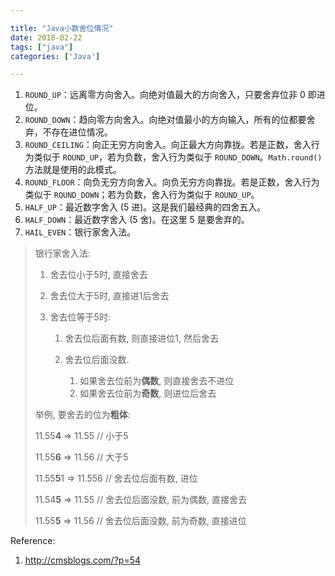 ```yaml
---

title: "Java小数舍位情况"
date: 2018-02-22
tags: ["java"]
categories: ['Java']

---
```




1. `ROUND_UP`：远离零方向舍入。向绝对值最大的方向舍入，只要舍弃位非 0 即进位。
2. `ROUND_DOWN`：趋向零方向舍入。向绝对值最小的方向输入，所有的位都要舍弃，不存在进位情况。
3. `ROUND_CEILING`：向正无穷方向舍入。向正最大方向靠拢。若是正数，舍入行为类似于 `ROUND_UP`，若为负数，舍入行为类似于 `ROUND_DOWN`。`Math.round()` 方法就是使用的此模式。
4. `ROUND_FLOOR`：向负无穷方向舍入。向负无穷方向靠拢。若是正数，舍入行为类似于 `ROUND_DOWN`；若为负数，舍入行为类似于 `ROUND_UP`。
5. `HALF_UP`：最近数字舍入 (5 进)。这是我们最经典的四舍五入。
6. `HALF_DOWN`：最近数字舍入 (5 舍)。在这里 5 是要舍弃的。
7. `HAIL_EVEN`：银行家舍入法。



> 银行家舍入法:
>
> 1. 舍去位小于5时, 直接舍去
>
> 2. 舍去位大于5时, 直接进1后舍去
>
> 3. 舍去位等于5时:
>
>    1) 舍去位后面有数, 则直接进位1, 然后舍去
>
>    2) 舍去位后面没数. 
>
>     	1. 如果舍去位前为**偶数**, 则直接舍去不进位
>    	2. 如果舍去位前为**奇数**, 则进位后舍去
>
> 举例, 要舍去的位为**粗体**:
>
> 11.55**4**  =>  11.55   	// 小于5
>
> 11.55**6**  =>  11.56 		// 大于5
>
> 11.55**5**1  =>  11.556	// 舍去位后面有数, 进位
>
> 11.54**5**  =>   11.55		// 舍去位后面没数, 前为偶数, 直接舍去
>
> 11.55**5**  =>   11.56		// 舍去位后面没数, 前为奇数, 直接进位









Reference:

1. http://cmsblogs.com/?p=54